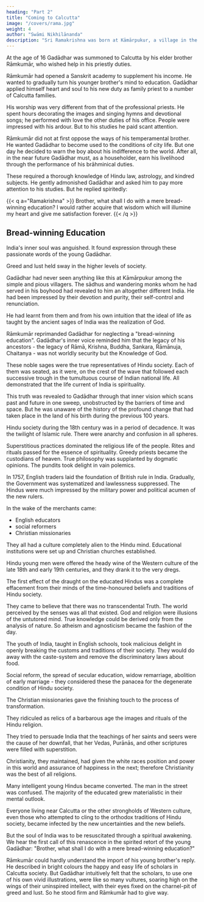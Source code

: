 ```yaml
---
heading: "Part 2"
title: "Coming to Calcutta"
image: "/covers/rama.jpg"
weight: 4
author: "Swāmi Nikhilānanda"
description: "Sri Ramakrishna was born at Kāmārpukur, a village in the Hooghly District in rural Bengāl."
---
```




At the age of 16 Gadādhar was summoned to Calcutta by his elder brother Rāmkumār, who wished help in his priestly duties. 

Rāmkumār had opened a Sanskrit academy to supplement his income. He wanted to gradually turn his younger brother's mind to education. Gadādhar applied himself heart and soul to his new duty as family priest to a number of Calcutta families. 

His worship was very different from that of the professional priests. He spent hours decorating the images and singing hymns and devotional songs; he performed with love the other duties of his office. People were impressed with his ardour. But to his studies he paid scant attention. 

Rāmkumār did not at first oppose the ways of his temperamental brother. He wanted Gadādhar to become used to the conditions of city life. But one day he decided to warn the boy about his indifference to the world. After all, in the near future Gadādhar must, as a householder, earn his livelihood through the performance of his brāhminical duties.

These required a thorough knowledge of Hindu law, astrology, and kindred subjects. He gently admonished Gadādhar and asked him to pay more attention to his studies. But he replied spiritedly:

{{< q a="Ramakrishna" >}}
Brother, what shall I do with a mere bread-winning education? I would rather acquire that wisdom which will illumine my heart and give me satisfaction forever.
{{< /q >}}


## Bread-winning Education

India's inner soul was anguished. It found expression through these passionate words of the young Gadādhar.

<!-- For what did his unsophisticated eyes see around him in
Calcutta, at that time the metropolis of India and the centre of modern culture and
learning?  -->

Greed and lust held sway in the higher levels of society. 
<!-- The occasional religious practices were merely outer forms from which the soul had long ago departed. -->

Gadādhar had never seen anything like this at Kāmārpukur among the simple and pious villagers. The sādhus and wandering monks whom he had served in his boyhood had revealed to him an altogether different India. He had been impressed by their devotion and purity, their self-control and renunciation. 

He had learnt from them and from his own intuition that the ideal of life as taught by the ancient sages of India was the
realization of God.

Rāmkumār reprimanded Gadādhar for neglecting a "bread-winning education". Gadādhar's inner voice reminded him that the legacy of his ancestors - the legacy of Rāmā, Krishna, Buddha, Sankara, Rāmānuja, Chaitanya - was not worldly security but
the Knowledge of God.

These noble sages were the true representatives of Hindu society. Each of them was seated, as it were, on the crest of the wave that followed each successive trough in the tumultuous course of Indian national life. All demonstrated that
the life current of India is spirituality. 

This truth was revealed to Gadādhar through that inner vision which scans past and future in one sweep, unobstructed by the barriers of time and space. But he was unaware of the history of the profound change that had taken place in the land of his birth during the previous 100 years. 

Hindu society during the 18th century was in a period of decadence. It was the twilight of Islamic rule. There were anarchy and confusion in all spheres.

Superstitious practices dominated the religious life of the people. Rites and rituals passed for the essence of spirituality. Greedy priests became the custodians of heaven. True philosophy was supplanted by dogmatic opinions. The pundits took delight in vain polemics.

In 1757, English traders laid the foundation of British rule in India. Gradually, the Government was systematized and lawlessness suppressed. The Hindus were much impressed by the military power and political acumen of the new rulers. 

In the wake of the merchants came:
- English educators
- social reformers
- Christian missionaries 

They all had a culture completely alien to the Hindu mind. Educational institutions were set up and Christian churches established.

Hindu young men were offered the heady wine of the Western culture of the late 18th and early 19th centuries, and they drank it to the very dregs.

The first effect of the draught on the educated Hindus was a complete effacement from
their minds of the time-honoured beliefs and traditions of Hindu society. 

They came to believe that there was no transcendental Truth. The world perceived by the senses was all that existed. God and religion were illusions of the untutored mind. True knowledge could be derived only from the analysis of nature. So atheism and agnosticism became the fashion of the day.

The youth of India, taught in English schools, took malicious delight in openly breaking the customs and traditions of their society. They would do away with the caste-system and remove the discriminatory laws about food. 

Social reform, the spread of secular education, widow remarriage, abolition of early marriage - they considered these the panacea for the degenerate condition of Hindu society. 

The Christian missionaries gave the finishing touch to the process of transformation.

They ridiculed as relics of a barbarous age the images and rituals of the Hindu religion.

They tried to persuade India that the teachings of her saints and seers were the cause of her downfall, that her Vedas, Purānās, and other scriptures were filled with superstition.

Christianity, they maintained, had given the white races position and power in this world and assurance of happiness in the next; therefore Christianity was the best of all
religions. 

Many intelligent young Hindus became converted. The man in the street was confused. The majority of the educated grew materialistic in their mental outlook. 

Everyone living near Calcutta or the other strongholds of Western culture, even those who attempted to cling to the orthodox traditions of Hindu society, became infected by the new uncertainties and the new beliefs.

But the soul of India was to be resuscitated through a spiritual awakening. We hear the first call of this renascence in the spirited retort of the young Gadādhar: "Brother, what shall I do with a mere bread-winning education?"

Rāmkumār could hardly understand the import of his young brother's reply. He described in bright colours the happy and easy life of scholars in Calcutta society. But Gadādhar intuitively felt that the scholars, to use one of his own vivid illustrations, were like so many vultures, soaring high on the wings of their uninspired intellect, with their eyes
fixed on the charnel-pit of greed and lust. So he stood firm and Rāmkumār had to give
way.


